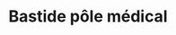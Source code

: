 ---
title: "Bastide pôle médical"
url: /floirac/bastide-pole-medical/
shop: approvisionnement médical
---